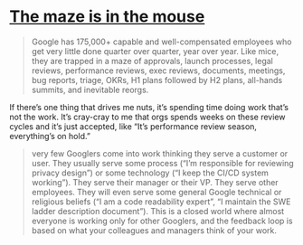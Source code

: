 # [The maze is in the mouse](https://medium.com/@pravse/the-maze-is-in-the-mouse-980c57cfd61a)

> Google has 175,000+ capable and well-compensated employees who get very little done quarter over quarter, year over year. Like mice, they are trapped in a maze of approvals, launch processes, legal reviews, performance reviews, exec reviews, documents, meetings, bug reports, triage, OKRs, H1 plans followed by H2 plans, all-hands summits, and inevitable reorgs.

If there’s one thing that drives me nuts, it’s spending time doing work that’s not the work. It’s cray-cray to me that orgs spends weeks on these review cycles and it’s just accepted, like “It’s performance review season, everything’s on hold.”

> very few Googlers come into work thinking they serve a customer or user. They usually serve some process (“I’m responsible for reviewing privacy design”) or some technology (“I keep the CI/CD system working”). They serve their manager or their VP. They serve other employees. They will even serve some general Google technical or religious beliefs (“I am a code readability expert”, “I maintain the SWE ladder description document”). This is a closed world where almost everyone is working only for other Googlers, and the feedback loop is based on what your colleagues and managers think of your work. 

